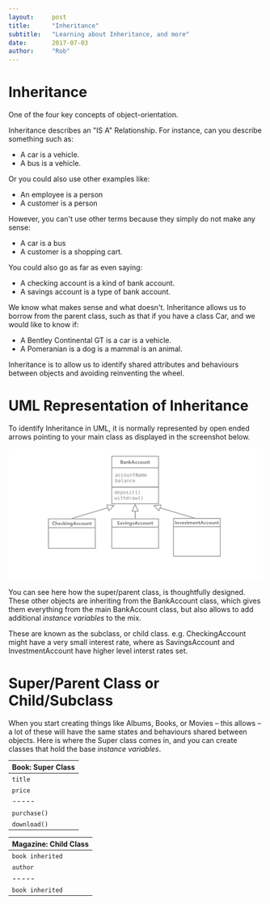 ```yaml
---
layout:     post
title:      "Inheritance"
subtitle:   "Learning about Inheritance, and more"
date:       2017-07-03 
author:     "Rob"
---
```


# Inheritance

One of the four key concepts of object-orientation. 

Inheritance describes an "IS A" Relationship. For instance, can you describe something such as: 

* A car is a vehicle.
* A bus is a vehicle. 

Or you could also use other examples like: 

* An employee is a person
* A customer is a person

However, you can't use other terms because they simply do not make any sense:

* A car is a bus
* A customer is a shopping cart. 

You could also go as far as even saying: 

* A checking account is a kind of bank account.
* A savings account is a type of bank account. 

We know what makes sense and what doesn't. Inheritance allows us to borrow from the parent class, such as that if you have a class Car, and we would like to know if: 

* A Bentley Continental GT is a car is a vehicle. 
* A Pomeranian is a dog is a mammal is an animal. 

Inheritance is to allow us to identify shared attributes and behaviours between objects and avoiding reinventing the wheel. 

<div class="advertisement">
<script async src="//pagead2.googlesyndication.com/pagead/js/adsbygoogle.js"></script>
<!-- robmcelvenny.com -->
<ins class="adsbygoogle"
     style="display:block"
     data-ad-client="ca-pub-9138756976382898"
     data-ad-slot="5147608880"
     data-ad-format="auto"></ins>
<script>
(adsbygoogle = window.adsbygoogle || []).push({});
</script>   
        </div>

# UML Representation of Inheritance

To identify Inheritance in UML, it is normally represented by open ended arrows pointing to your main class as displayed in the screenshot below. 

![UML Inheritance](/img/umlinheritance.png)

You can see here how the super/parent class, is thoughtfully designed. These other objects are inheriting from the BankAccount class, which gives them everything from the main BankAccount class, but also allows to add additional _instance variables_ to the mix. 

These are known as the subclass, or child class. e.g. CheckingAccount might have a very small interest rate, where as SavingsAccount and InvestmentAccount have higher level interst rates set. 

# Super/Parent Class or Child/Subclass

When you start creating things like Albums, Books, or Movies – this allows – a lot of these will have the same states and behaviours shared between objects. Here is where the Super class comes in, and you can create classes that hold the base _instance variables_. 

| Book: Super Class|
| ----- |
| ``` title ``` |
| ``` price ``` |
| ----- |
| ``` purchase() ``` |
| ``` download() ``` |
     
 
 | Magazine: Child Class | 
 | ----- |
| ``` book inherited ```
| ``` author ``` | 
| ----- |
| ``` book inherited ``` |
